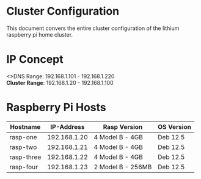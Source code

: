 # Cluster Configuration
This document convers the entire cluster configuration of the lithium raspberry pi home cluster. 

# IP Concept
<>DNS Range</b>: 192.168.1.101 - 192.168.1.220<br>
<b>Cluster Range</b>: 192.168.1.20 - 192.168.1.100

# Raspberry Pi Hosts
| Hostname    | IP-Address    | Rasp Version      | OS Version |
| ----------- | ------------- | ----------------- | ---------- |
| rasp-one    | 192.168.1.20  | 4 Model B - 4GB   | Deb 12.5   |
| rasp-two    | 192.168.1.21  | 4 Model B - 4GB   | Deb 12.5   |
| rasp-three  | 192.168.1.22  | 4 Model B - 4GB   | Deb 12.5   |
| rasp-four   | 192.168.1.23  | 2 Model B - 256MB | Deb 12.5   |
